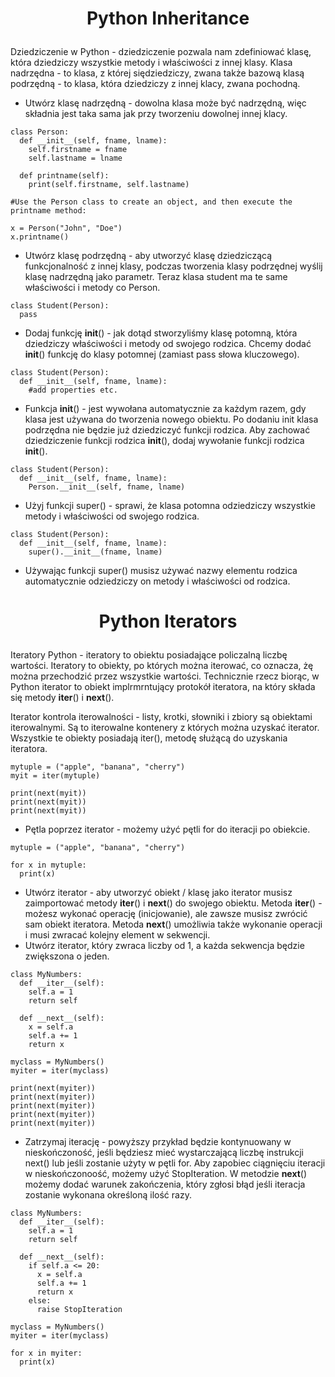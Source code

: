 # <p style="text-align: center;">Python Inheritance </p>

Dziedziczenie w Python - dziedziczenie pozwala nam zdefiniować klasę, która dziedziczy wszystkie metody i właściwości z innej klasy. Klasa nadrzędna - to klasa, z której siędziedziczy, zwana także bazową klasą podrzędną - to klasa, która dziedziczy z innej klacy, zwana pochodną.

- Utwórz klasę nadrzędną - dowolna klasa może być nadrzędną, więc składnia jest taka sama jak przy tworzeniu dowolnej innej klacy.
```
class Person:
  def __init__(self, fname, lname):
    self.firstname = fname
    self.lastname = lname

  def printname(self):
    print(self.firstname, self.lastname)

#Use the Person class to create an object, and then execute the printname method:

x = Person("John", "Doe")
x.printname()
```
- Utwórz klasę podrzędną - aby utworzyć klasę dziedziczącą funkcjonalność z innej klasy, podczas tworzenia klasy podrzędnej wyślij klasę nadrzędną jako parametr. Teraz klasa student ma te same właściwości i metody co Person.
```
class Student(Person):
  pass
```
- Dodaj funkcję __init__() - jak dotąd stworzyliśmy klasę potomną, która dziedziczy właściwości i metody od swojego rodzica. Chcemy dodać __init__() funkcję do klasy potomnej (zamiast pass słowa kluczowego).
```
class Student(Person):
  def __init__(self, fname, lname):
    #add properties etc.
```
- Funkcja __init__() - jest wywołana automatycznie za każdym razem, gdy klasa jest używana do tworzenia nowego obiektu. Po dodaniu init klasa podrzędna nie będzie już dziedziczyć funkcji rodzica. Aby zachować dziedziczenie funkcji rodzica __init__(), dodaj wywołanie funkcji rodzica __init__().
```
class Student(Person):
  def __init__(self, fname, lname):
    Person.__init__(self, fname, lname)
```
- Użyj funkcji super() - sprawi, że klasa potomna odziedziczy wszystkie metody i właściwości od swojego rodzica.
```
class Student(Person):
  def __init__(self, fname, lname):
    super().__init__(fname, lname)
```
- Używając funkcji super() musisz używać nazwy elementu rodzica automatycznie odziedziczy on metody i właściwości od rodzica.



# <p style="text-align: center;">Python Iterators </p>

Iteratory Python - iteratory to obiektu posiadające policzalną liczbę wartości. Iteratory to obiekty, po których można iterować, co oznacza, żę można przechodzić przez wszystkie wartości. Technicznie rzecz biorąc, w Python iterator to obiekt implrmrntujący protokół iteratora, na który składa się metody __iter__() i __next__().

Iterator kontrola iterowalności - listy, krotki, słowniki i zbiory są obiektami iterowalnymi. Są to iterowalne kontenery z których można uzyskać iterator. Wszystkie te obiekty posiadają iter(), metodę służącą do uzyskania iteratora.

```
mytuple = ("apple", "banana", "cherry")
myit = iter(mytuple)

print(next(myit))
print(next(myit))
print(next(myit))
```
- Pętla poprzez iterator - możemy użyć pętli for do iteracji po obiekcie.
```
mytuple = ("apple", "banana", "cherry")

for x in mytuple:
  print(x)
```
- Utwórz iterator - aby utworzyć obiekt / klasę jako iterator musisz zaimportować metody __iter__() i __next__() do swojego obiektu. Metoda __iter__() - możesz wykonać operację (inicjowanie), ale zawsze musisz zwrócić sam obiekt iteratora. Metoda __next__() umożliwia także wykonanie operacji i musi zwracać kolejny element w sekwencji.
- Utwórz iterator, który zwraca liczby od 1, a każda sekwencja będzie zwiększona o jeden.
```
class MyNumbers:
  def __iter__(self):
    self.a = 1
    return self

  def __next__(self):
    x = self.a
    self.a += 1
    return x

myclass = MyNumbers()
myiter = iter(myclass)

print(next(myiter))
print(next(myiter))
print(next(myiter))
print(next(myiter))
print(next(myiter))
```
- Zatrzymaj iterację - powyższy przykład będzie kontynuowany w nieskończoność, jeśli będziesz mieć wystarczającą liczbę instrukcji next() lub jeśli zostanie użyty w pętli for. Aby zapobiec ciągnięciu iteracji w nieskończonoość, możemy użyć StopIteration. W metodzie __next__() możemy dodać warunek zakończenia, który zgłosi błąd jeśli iteracja zostanie wykonana określoną ilość razy.
```
class MyNumbers:
  def __iter__(self):
    self.a = 1
    return self

  def __next__(self):
    if self.a <= 20:
      x = self.a
      self.a += 1
      return x
    else:
      raise StopIteration

myclass = MyNumbers()
myiter = iter(myclass)

for x in myiter:
  print(x)
```
